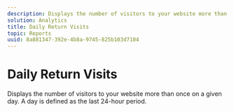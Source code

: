 ```yaml
---
description: Displays the number of visitors to your website more than once on a given day. A day is defined as the last 24-hour period.
solution: Analytics
title: Daily Return Visits
topic: Reports
uuid: 8a881347-392e-4b8a-9745-825b103d7104
---
```


# Daily Return Visits

Displays the number of visitors to your website more than once on a given day. A day is defined as the last 24-hour period.

